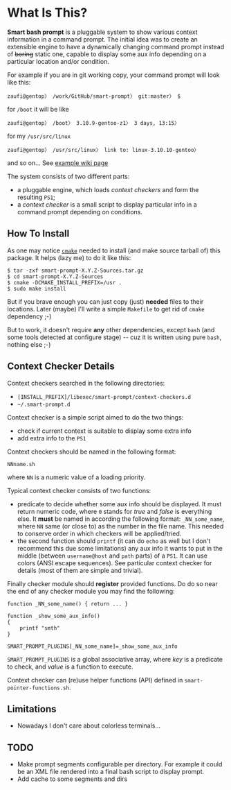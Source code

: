 What Is This?
=============

**Smart bash prompt** is a pluggable system to show various context information in a command prompt.
The initial idea was to create an extensible engine to have a dynamically changing command prompt instead
of <strike>boring</strike> static one, capable to display some aux info depending on a particular location
and/or condition.

For example if you are in git working copy, your command prompt will look like this:

    zaufi@gentop〉 /work/GitHub/smart-prompt〉 git:master〉 $

for `/boot` it will be like

    zaufi@gentop〉 /boot〉 3.10.9-gentoo-z1〉 3 days, 13:15〉

for my `/usr/src/linux`

    zaufi@gentop〉 /usr/src/linux〉 link to: linux-3.10.10-gentoo〉

and so on... See [example wiki page](https://github.com/zaufi/smart-prompt/wiki)


The system consists of two different parts:
- a pluggable engine, which loads _context checkers_ and form the resulting `PS1`;
- a _context checker_ is a small script to display particular info in a command prompt depending on conditions.


How To Install
--------------

As one may notice [`cmake`](http://cmake.org) needed to install (and make source tarball of) this package.
It helps (lazy me) to do it like this:

    $ tar -zxf smart-prompt-X.Y.Z-Sources.tar.gz
    $ cd smart-prompt-X.Y.Z-Sources
    $ cmake -DCMAKE_INSTALL_PREFIX=/usr .
    $ sudo make install

But if you brave enough you can just copy (just) **needed** files to their locations.
Later (maybe) I'll write a simple `Makefile` to get rid of `cmake` dependency ;-)

But to work, it doesn't require **any** other dependencies, except `bash` (and some tools detected at configure stage) --
cuz it is written using pure `bash`, nothing else ;-)


Context Checker Details
-----------------------

Context checkers searched in the following directories:
- `[INSTALL_PREFIX]/libexec/smart-prompt/context-checkers.d`
- `~/.smart-prompt.d`

Context checker is a simple script aimed to do the two things:
- check if current context is suitable to display some extra info
- add extra info to the `PS1`


Context checkers should be named in the following format:

    NNname.sh

where `NN` is a numeric value of a loading priority.

Typical context checker consists of two functions: 
* predicate to decide whether some aux info should be displayed. It must return numeric code, where `0` stands for _true_
 and _false_ is everything else. It **must** be named in according the following format: `_NN_some_name`, where `NN` same
 (or close to) as the number in the file name. This needed to conserve order in which checkers will be applied/tried.
* the second function should `printf` (it can do `echo` as well but I don't recommend this due some limitations) any aux
  info it wants to put in the middle (between `username@host` and `path` parts) of a `PS1`. It can use colors (ANSI escape 
  sequences). See particular context checker for details (most of them are simple and trivial).

Finally checker module should **register** provided functions. Do do so near the end of any checker module you may find
the following:

    function _NN_some_name() { return ... }

    function _show_some_aux_info()
    {
        printf "smth"
    }

    SMART_PROMPT_PLUGINS[_NN_some_name]=_show_some_aux_info

`SMART_PROMPT_PLUGINS` is a global associative array, where _key_ is a predicate to check, and _value_ is a function
to execute.

Context checker can (re)use helper functions (API) defined in `smart-pointer-functions.sh`.


Limitations
-----------

* Nowadays I don't care about colorless terminals...

TODO
----

* Make prompt segments configurable per directory. For example it could be an XML file rendered into a final
  bash script to display prompt.
* Add cache to some segments and dirs

